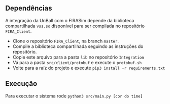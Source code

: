 ## Dependências
A integração da UnBall com o FIRASim depende da biblioteca compartilhada `vss.so` disponível para ser compilada no repositório `FIRA_Client`.

- Clone o repositório `FIRA_Client`, na branch `master`.
- Compile a biblioteca compartilhada seguindo as instruções do repositório.
- Copie este arquivo para a pasta `lib` no repositório `Integration`
- Vá para a pasta `src/client/protobuf` e execute o `protobuf.sh`
- Volte para a raíz do projeto e execute `pip3 install -r requirements.txt`

## Execução
Para executar o sistema rode `python3 src/main.py [cor do time]`
